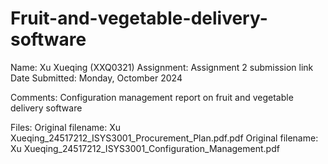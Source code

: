# Fruit-and-vegetable-delivery-software
Name: Xu Xueqing (XXQ0321)
Assignment: Assignment 2 submission link
Date Submitted: Monday, Octomber 2024

Comments:
Configuration management report on fruit and vegetable delivery software

Files:
	Original filename: Xu Xueqing_24517212_ISYS3001_Procurement_Plan.pdf.pdf
	Original filename:  Xu Xueqing_24517212_ISYS3001_Configuration_Management.pdf
	
